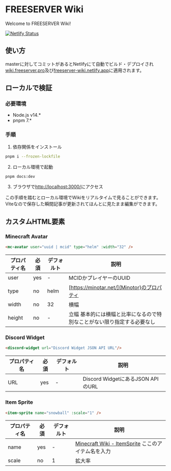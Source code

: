 # FREESERVER Wiki

Welcome to FREESERVER Wiki!

[![Netlify Status](https://api.netlify.com/api/v1/badges/56a0c5fe-6a83-4aee-a478-e8e90a1e03ce/deploy-status)](https://app.netlify.com/sites/freeserver-wiki/deploys)

## 使い方

masterに対してコミットがあるとNetlifyにて自動でビルド・デプロイされ[wiki.freeserver.pro](https://wiki.freeserver.pro)及び[freeserver-wiki.netlify.app](https://freeserver-wiki.netlify.app)に適用されます。

## ローカルで検証

### 必要環境

- Node.js v14.*
- pnpm 7.*

### 手順

1. 依存関係をインストール

```sh
pnpm i --frozen-lockfile
```

2. ローカル環境で起動

```sh
pnpm docs:dev
```

3. ブラウザで[http://localhost:3000/](http://localhost:3000/)にアクセス

この手順を踏むとローカル環境でWikiをリアルタイムで見ることができます。
Viteなので保存した瞬間記事が更新されてほんとに見たまま編集ができます。

## カスタムHTML要素

### Minecraft Avatar

```html
<mc-avatar user="uuid | mcid" type="helm" :width="32" />
```

| プロパティ名 | 必須  | デフォルト | 説明 |
| ------------| ----- | --------- | ---- |
| user        | yes   | \-        | MCIDかプレイヤーのUUID |
| type        | no    | helm      | [https://minotar.net/](Minotor)のプロパティ |
| width       | no    | 32        | 横幅 |
| height      | no    | \-        | 立幅 基本的には横幅と比率になるので特別なことがない限り指定する必要なし |

### Discord Widget

```html
<discord-widget url="Discord Widget JSON API URL"/>
```

| プロパティ名 | 必須  | デフォルト | 説明 |
| ------------| ----- | --------- | ---- |
| URL         | yes   | \-        | Discord WidgetにあるJSON APIのURL |

### Item Sprite

```html
<item-sprite name="snowball" :scale="1" />
```

| プロパティ名 | 必須  | デフォルト | 説明 |
| ------------| ----- | --------- | ---- |
| name        | yes   | \-        | [Minecraft Wiki - ItemSprite](https://minecraft.fandom.com/wiki/Template:ItemSprite) ここのアイテム名を入力 |
| scale       | no    | 1         | 拡大率 |

